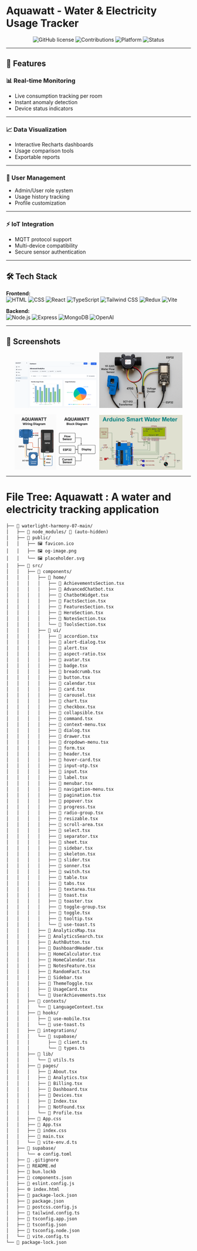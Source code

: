 # Aquawatt - Water & Electricity Usage Tracker

<div align="center">
  
![GitHub license](https://img.shields.io/github/license/dineshit27/SignSense?style=flat-square&color=blue)   ![Contributions](https://img.shields.io/badge/Contributions-Welcome-orange?style=flat-square)  ![Platform](https://img.shields.io/badge/Platform-Web%20%7C%20IoT-yellow?style=flat-square)  ![Status](https://img.shields.io/badge/Status-Prototype-success?style=flat-square)  

</div>

---

## 🌟 Features

### 📊 Real-time Monitoring
- Live consumption tracking per room
- Instant anomaly detection
- Device status indicators

---

### 📈 Data Visualization
- Interactive Recharts dashboards
- Usage comparison tools
- Exportable reports

---

### 🔐 User Management
- Admin/User role system
- Usage history tracking
- Profile customization

---

### ⚡ IoT Integration
- MQTT protocol support
- Multi-device compatibility
- Secure sensor authentication

---

## 🛠️ Tech Stack

**Frontend:**  
![HTML](https://img.shields.io/badge/-HTML5-E34F26?logo=html5&logoColor=white)
![CSS](https://img.shields.io/badge/-CSS3-1572B6?logo=css3&logoColor=white)
![React](https://img.shields.io/badge/-React-61DAFB?logo=react&logoColor=black)
![TypeScript](https://img.shields.io/badge/-TypeScript-3178C6?logo=typescript&logoColor=white)
![Tailwind CSS](https://img.shields.io/badge/-Tailwind_CSS-06B6D4?logo=tailwindcss&logoColor=white)
![Redux](https://img.shields.io/badge/-Redux-764ABC?logo=redux&logoColor=white)
![Vite](https://img.shields.io/badge/-Vite-646CFF?logo=vite&logoColor=white)

**Backend:**  
![Node.js](https://img.shields.io/badge/-Node.js-339933?logo=nodedotjs&logoColor=white)
![Express](https://img.shields.io/badge/-Express-000000?logo=express&logoColor=white)
![MongoDB](https://img.shields.io/badge/-MongoDB-47A248?logo=mongodb&logoColor=white)
![OpenAI](https://img.shields.io/badge/-OpenAI-00A67E?logo=openai&logoColor=white)

---

## 📸 Screenshots  

<p align="center">
  <!-- Replace these image paths with your actual project screenshots -->
  <img src="images/Website frontend.png" alt="Home Page" width="45%"/>
  <img src="images/aquawatt gpt prototype.png" alt="Prototype Model" width="45%"/>
</p>

<p align="center">
  <!-- Replace these image paths with your actual project screenshots -->
  <img src="images/circuit and flow diagram.png" alt="Block & Wiring Diagram" width="45%"/>
  <img src="images/water prototype.jpeg" alt="Water" width="45%"/>
</p>

---

# File Tree: Aquawatt : A water and electricity tracking application

```
├── 📁 waterlight-harmony-07-main/
│   ├── 📁 node_modules/ 🚫 (auto-hidden)
│   ├── 📁 public/
│   │   ├── 🖼️ favicon.ico
│   │   ├── 🖼️ og-image.png
│   │   └── 🖼️ placeholder.svg
│   ├── 📁 src/
│   │   ├── 📁 components/
│   │   │   ├── 📁 home/
│   │   │   │   ├── 📄 AchievementsSection.tsx
│   │   │   │   ├── 📄 AdvancedChatbot.tsx
│   │   │   │   ├── 📄 ChatbotWidget.tsx
│   │   │   │   ├── 📄 FactsSection.tsx
│   │   │   │   ├── 📄 FeaturesSection.tsx
│   │   │   │   ├── 📄 HeroSection.tsx
│   │   │   │   ├── 📄 NotesSection.tsx
│   │   │   │   └── 📄 ToolsSection.tsx
│   │   │   ├── 📁 ui/
│   │   │   │   ├── 📄 accordion.tsx
│   │   │   │   ├── 📄 alert-dialog.tsx
│   │   │   │   ├── 📄 alert.tsx
│   │   │   │   ├── 📄 aspect-ratio.tsx
│   │   │   │   ├── 📄 avatar.tsx
│   │   │   │   ├── 📄 badge.tsx
│   │   │   │   ├── 📄 breadcrumb.tsx
│   │   │   │   ├── 📄 button.tsx
│   │   │   │   ├── 📄 calendar.tsx
│   │   │   │   ├── 📄 card.tsx
│   │   │   │   ├── 📄 carousel.tsx
│   │   │   │   ├── 📄 chart.tsx
│   │   │   │   ├── 📄 checkbox.tsx
│   │   │   │   ├── 📄 collapsible.tsx
│   │   │   │   ├── 📄 command.tsx
│   │   │   │   ├── 📄 context-menu.tsx
│   │   │   │   ├── 📄 dialog.tsx
│   │   │   │   ├── 📄 drawer.tsx
│   │   │   │   ├── 📄 dropdown-menu.tsx
│   │   │   │   ├── 📄 form.tsx
│   │   │   │   ├── 📄 header.tsx
│   │   │   │   ├── 📄 hover-card.tsx
│   │   │   │   ├── 📄 input-otp.tsx
│   │   │   │   ├── 📄 input.tsx
│   │   │   │   ├── 📄 label.tsx
│   │   │   │   ├── 📄 menubar.tsx
│   │   │   │   ├── 📄 navigation-menu.tsx
│   │   │   │   ├── 📄 pagination.tsx
│   │   │   │   ├── 📄 popover.tsx
│   │   │   │   ├── 📄 progress.tsx
│   │   │   │   ├── 📄 radio-group.tsx
│   │   │   │   ├── 📄 resizable.tsx
│   │   │   │   ├── 📄 scroll-area.tsx
│   │   │   │   ├── 📄 select.tsx
│   │   │   │   ├── 📄 separator.tsx
│   │   │   │   ├── 📄 sheet.tsx
│   │   │   │   ├── 📄 sidebar.tsx
│   │   │   │   ├── 📄 skeleton.tsx
│   │   │   │   ├── 📄 slider.tsx
│   │   │   │   ├── 📄 sonner.tsx
│   │   │   │   ├── 📄 switch.tsx
│   │   │   │   ├── 📄 table.tsx
│   │   │   │   ├── 📄 tabs.tsx
│   │   │   │   ├── 📄 textarea.tsx
│   │   │   │   ├── 📄 toast.tsx
│   │   │   │   ├── 📄 toaster.tsx
│   │   │   │   ├── 📄 toggle-group.tsx
│   │   │   │   ├── 📄 toggle.tsx
│   │   │   │   ├── 📄 tooltip.tsx
│   │   │   │   └── 📄 use-toast.ts
│   │   │   ├── 📄 AnalyticsMap.tsx
│   │   │   ├── 📄 AnalyticsSearch.tsx
│   │   │   ├── 📄 AuthButton.tsx
│   │   │   ├── 📄 DashboardHeader.tsx
│   │   │   ├── 📄 HomeCalculator.tsx
│   │   │   ├── 📄 HomeCalendar.tsx
│   │   │   ├── 📄 NotesFeature.tsx
│   │   │   ├── 📄 RandomFact.tsx
│   │   │   ├── 📄 Sidebar.tsx
│   │   │   ├── 📄 ThemeToggle.tsx
│   │   │   ├── 📄 UsageCard.tsx
│   │   │   └── 📄 UserAchievements.tsx
│   │   ├── 📁 contexts/
│   │   │   └── 📄 LanguageContext.tsx
│   │   ├── 📁 hooks/
│   │   │   ├── 📄 use-mobile.tsx
│   │   │   └── 📄 use-toast.ts
│   │   ├── 📁 integrations/
│   │   │   └── 📁 supabase/
│   │   │       ├── 📄 client.ts
│   │   │       └── 📄 types.ts
│   │   ├── 📁 lib/
│   │   │   └── 📄 utils.ts
│   │   ├── 📁 pages/
│   │   │   ├── 📄 About.tsx
│   │   │   ├── 📄 Analytics.tsx
│   │   │   ├── 📄 Billing.tsx
│   │   │   ├── 📄 Dashboard.tsx
│   │   │   ├── 📄 Devices.tsx
│   │   │   ├── 📄 Index.tsx
│   │   │   ├── 📄 NotFound.tsx
│   │   │   └── 📄 Profile.tsx
│   │   ├── 🎨 App.css
│   │   ├── 📄 App.tsx
│   │   ├── 🎨 index.css
│   │   ├── 📄 main.tsx
│   │   └── 📄 vite-env.d.ts
│   ├── 📁 supabase/
│   │   └── ⚙️ config.toml
│   ├── 🚫 .gitignore
│   ├── 📖 README.md
│   ├── 📄 bun.lockb
│   ├── 📄 components.json
│   ├── 📄 eslint.config.js
│   ├── 🌐 index.html
│   ├── 📄 package-lock.json
│   ├── 📄 package.json
│   ├── 📄 postcss.config.js
│   ├── 📄 tailwind.config.ts
│   ├── 📄 tsconfig.app.json
│   ├── 📄 tsconfig.json
│   ├── 📄 tsconfig.node.json
│   └── 📄 vite.config.ts
└── 📄 package-lock.json
```
